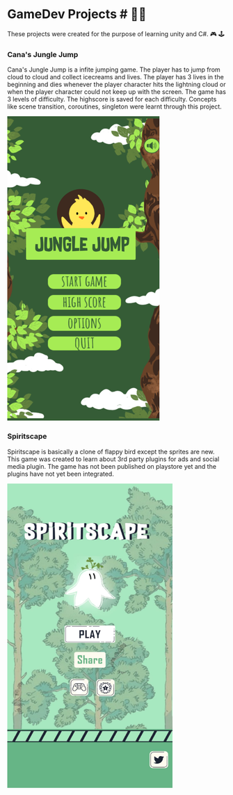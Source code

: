 # GameDev Projects # :woman_technologist:
These projects were created for the purpose of learning unity and C#. :video_game: :joystick:

### Cana's Jungle Jump ###
Cana's Jungle Jump is a infite jumping game. The player has to jump from cloud to cloud and collect icecreams and lives. The player has 3 lives in the beginning and dies whenever the player character hits the lightning cloud or when the player character could not keep up with the screen. The game has 3 levels of difficulty. The highscore is saved for each difficulty. Concepts like scene transition, coroutines, singleton were learnt through this project.

<img src="https://github.com/Vaishnavi0123/GameDev/blob/main/Cana%20Jump/Screenshots/Screenshot_20210907-110214.png?raw=true" width="350" height="700">

### Spiritscape ###
Spiritscape is basically a clone of flappy bird except the sprites are new. This game was created to learn about 3rd party plugins for ads and social media plugin. The game has not been published on playstore yet and the plugins have not yet been integrated.

<img src="https://github.com/Vaishnavi0123/GameDev/blob/main/Spiritscape/Screenshots/4.jpeg?raw=true" width="380" height="700">

